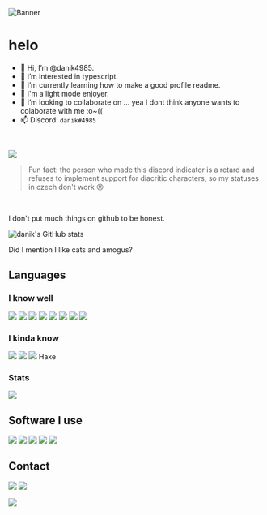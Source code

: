 ![Banner](https://cdn.discordapp.com/attachments/733703994018496564/863037421944176650/github_banner.jpg)

# helo

- 👋 Hi, I’m @danik4985.
- 👀 I’m interested in typescript.
- 🌱 I’m currently learning how to make a good profile readme.
- 🔅 I'm a light mode enjoyer.
- 💞️ I’m looking to collaborate on ... yea I dont think anyone wants to colaborate with me :o~((
- 📫 Discord: `danik#4985`

<br>

[![](https://discord.c99.nl/widget/theme-2/677216269271040041.png)](https://discord.com/users/677216269271040041)

> Fun fact: the person who made this discord indicator is a retard and refuses to implement support for diacritic characters, so my statuses in czech don't work :angry:
<br>

I don't put much things on github to be honest.

![danik's GitHub stats](https://github-readme-stats.vercel.app/api?username=danik4985&show_icons=true&theme=onedark&count_private=true)

Did I mention I like cats and amogus? 

## Languages

### I know well
![](https://img.shields.io/badge/HTML-239120?style=for-the-badge&logo=html5&logoColor=white)
![](https://img.shields.io/badge/CSS-239120?&style=for-the-badge&logo=css3&logoColor=white)
![](https://img.shields.io/badge/JavaScript-323330?style=for-the-badge&logo=javascript&logoColor=F7DF1E)
![](https://img.shields.io/badge/TypeScript-007ACC?style=for-the-badge&logo=typescript&logoColor=white)
![](https://img.shields.io/badge/Shell_Script-121011?style=for-the-badge&logo=gnu-bash&logoColor=white)
![](https://img.shields.io/badge/json-5E5C5C?style=for-the-badge&logo=json&logoColor=white)
![](https://img.shields.io/badge/Markdown-000000?style=for-the-badge&logo=markdown&logoColor=white)
![](https://img.shields.io/badge/Java-ED8B00?style=for-the-badge&logo=java&logoColor=white)

### I kinda know
![](https://img.shields.io/badge/PHP-777BB4?style=for-the-badge&logo=php&logoColor=white)
![](https://img.shields.io/badge/Kotlin-0095D5?&style=for-the-badge&logo=kotlin&logoColor=white)
![](https://img.shields.io/badge/Rust-black?style=for-the-badge&logo=rust&logoColor=#E57324)
Haxe

### Stats
![](https://github-readme-stats.vercel.app/api/top-langs/?username=danik4985)

## Software I use
[![](https://img.shields.io/badge/Visual_Studio_Code-0078D4?style=for-the-badge&logo=visual%20studio%20code&logoColor=white)](https://code.visualstudio.com/)
[![](https://img.shields.io/badge/IntelliJIDEA-000000.svg?style=for-the-badge&logo=intellij-idea&logoColor=white)](https://www.jetbrains.com/idea/)
[![](https://img.shields.io/badge/gimp-5C5543?style=for-the-badge&logo=gimp&logoColor=white)](https://www.gimp.org/)
[![](https://img.shields.io/badge/Firefox_Browser-FF7139?style=for-the-badge&logo=Firefox-Browser&logoColor=white)](https://www.mozilla.org/en-GB/firefox/)
[![](https://img.shields.io/badge/Ubuntu-E95420?style=for-the-badge&logo=ubuntu&logoColor=white)](https://ubuntu.com/)

## Contact
[![](https://img.shields.io/badge/Discord-7289DA?style=for-the-badge&logo=discord&logoColor=white)](https://discord.com/users/677216269271040041)
[![](https://img.shields.io/badge/Telegram-2CA5E0?style=for-the-badge&logo=telegram&logoColor=white)](https://t.me/danik4985)

<!---
danik4985/danik4985 is a ✨ special ✨ repository because its `README.md` (this file) appears on your GitHub profile.
You can click the Preview link to take a look at your changes.
--->

![](https://hit.yhype.me/github/profile?user_id=82022495)
